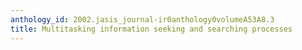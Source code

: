 ```yaml
---
anthology_id: 2002.jasis_journal-ir0anthology0volumeA53A8.3
title: Multitasking information seeking and searching processes
---
```

